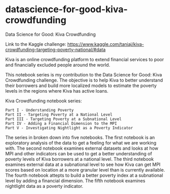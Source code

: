 # datascience-for-good-kiva-crowdfunding
Data Science for Good: Kiva Crowdfunding

Link to the Kaggle challenge: https://www.kaggle.com/taniaj/kiva-crowdfunding-targeting-poverty-national/#data

Kiva is an online crowdfunding platform to extend financial services to poor and financially excluded people around the world.

This notebook series is my contribution to the Data Science for Good: Kiva Crowdfunding challenge. The objective is to help Kiva to better understand their borrowers and build more localized models to estimate the poverty levels in the regions where Kiva has active loans.

Kiva Crowdfunding notebook series:

    Part I - Understanding Poverty
    Part II - Targeting Poverty at a National Level
    Part III - Targeting Poverty at a Subnational Level
    Part IV - Adding a Financial Dimension to the MPI
    Part V - Investigating Nightlight as a Poverty Indicator

The series in broken down into five notebooks. The first notebook is an exploratory analysis of the data to get a feeling for what we are working with. The second notebook examines external datasets and looks at how MPI and other indicators can be used to get a better understanding of poverty levels of Kiva borrowers at a national level. The third notebook examines external data at a subnational level to see how Kiva can get MPI scores based on location at a more granular level than is currently available. The fourth notebook attepts to build a better poverty index at a subnational level by adding a financial dimension. The fifth notebook examines nightlight data as a poverty indicator.
